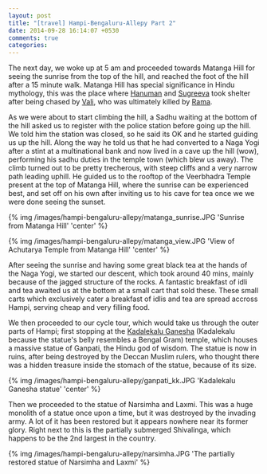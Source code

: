 ```yaml
---
layout: post
title: "[travel] Hampi-Bengaluru-Allepy Part 2"
date: 2014-09-28 16:14:07 +0530
comments: true
categories:
---
```


The next day, we woke up at 5 am and proceeded towards Matanga Hill for seeing the sunrise from the top of the hill, and reached the foot of the hill after a 15 minute walk. Matanga Hill has special significance in Hindu mythology, this was the place where [Hanuman](http://en.wikipedia.org/wiki/Hanuman) and [Sugreeva](http://en.wikipedia.org/wiki/Sugriva) took shelter after being chased by [Vali](http://en.wikipedia.org/wiki/Vali_(Ramayana)), who was ultimately killed by [Rama](http://en.wikipedia.org/wiki/Rama).

As we were about to start climbing the hill, a Sadhu waiting at the bottom of the hill asked us to register with the police station before going up the hill. We told him the station was closed, so he said its OK and he started  guiding us up the hill. Along the way he told us that he had converted to a Naga Yogi after a stint at a multinational bank and now lived in a cave up the hill (wow), performing his sadhu duties in the temple town (which blew us away). The climb turned out to be pretty trecherous, with steep cliffs and a very narrow path leading uphill. He guided us to the rooftop of the Veerbhadra Temple present at the top of Matanga Hill, where the sunrise can be experienced best, and set off on his own after inviting us to his cave for tea once we we were done seeing the sunset.

{% img /images/hampi-bengaluru-allepy/matanga_sunrise.JPG 'Sunrise from Matanga Hill' 'center' %}

{% img /images/hampi-bengaluru-allepy/matanga_view.JPG 'View of Achutarya Temple from Matanga Hill' 'center' %}

After seeing the sunrise and having some great black tea at the hands of the Naga Yogi, we started our descent, which took around 40 mins, mainly because of the jagged structure of the rocks. A fantastic breakfast of idli and tea awaited us at the bottom at a small cart that sold these. These small carts which exclusively cater a breakfast of idlis and tea are spread accross Hampi, serving cheap and very filling food.

We then proceeded to our cycle tour, which would take us through the outer parts of Hampi; first stopping at the [Kadalekalu Ganesha](http://hampi.in/kadalekalu-ganesha) (Kadalekalu because the statue's belly resembles a Bengal Gram) temple, which houses a massive statue of Ganpati, the Hindu god of wisdom. The statue is now in ruins, after being destroyed by the Deccan Muslim rulers, who thought there was a hidden treasure inside the stomach of the statue, because of its size.

{% img /images/hampi-bengaluru-allepy/ganpati_kk.JPG 'Kadalekalu Ganesha statue' 'center' %}

Then we proceeded to the statue of Narsimha and Laxmi. This was a huge monolith of a statue once upon a time, but it was destroyed by the invading army. A lot of it has been restored but it appears nowhere near its former glory. Right next to this is the partially submerged Shivalinga, which happens to be the 2nd largest in the country.

{% img /images/hampi-bengaluru-allepy/narsimha.JPG 'The partially restored statue of Narsimha and Laxmi' %}





